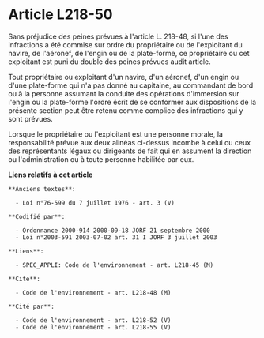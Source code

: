 # Article L218-50

Sans préjudice des peines prévues à l'article L. 218-48, si l'une des infractions a été commise sur ordre du propriétaire ou
de l'exploitant du navire, de l'aéronef, de l'engin ou de la plate-forme, ce propriétaire ou cet exploitant est puni du
double des peines prévues audit article.

Tout propriétaire ou exploitant d'un navire, d'un aéronef, d'un engin ou d'une plate-forme qui n'a pas donné au capitaine, au
commandant de bord ou à la personne assumant la conduite des opérations d'immersion sur l'engin ou la plate-forme l'ordre
écrit de se conformer aux dispositions de la présente section peut être retenu comme complice des infractions qui y sont
prévues.

Lorsque le propriétaire ou l'exploitant est une personne morale, la responsabilité prévue aux deux alinéas ci-dessus incombe
à celui ou ceux des représentants légaux ou dirigeants de fait qui en assument la direction ou l'administration ou à toute
personne habilitée par eux.

**Liens relatifs à cet article**

	**Anciens textes**:

	  - Loi n°76-599 du 7 juillet 1976 - art. 3 (V)

	**Codifié par**:

	  - Ordonnance 2000-914 2000-09-18 JORF 21 septembre 2000
	  - Loi n°2003-591 2003-07-02 art. 31 I JORF 3 juillet 2003

	**Liens**:

	  - SPEC_APPLI: Code de l'environnement - art. L218-45 (M)

	**Cite**:

	  - Code de l'environnement - art. L218-48 (M)

	**Cité par**:

	  - Code de l'environnement - art. L218-52 (V)
	  - Code de l'environnement - art. L218-55 (V)
